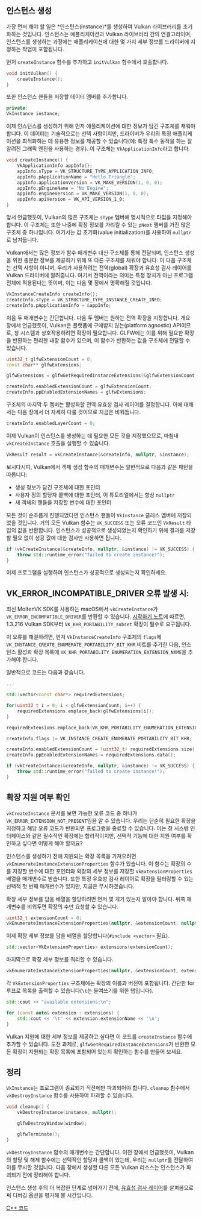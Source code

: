 ## 인스턴스 생성

가장 먼저 해야 할 일은 *인스턴스(instance)*를 생성하여 Vulkan 라이브러리를 초기화하는 것입니다. 인스턴스는 애플리케이션과 Vulkan 라이브러리 간의 연결고리이며, 인스턴스를 생성하는 과정에는 애플리케이션에 대한 몇 가지 세부 정보를 드라이버에 지정하는 작업이 포함됩니다.

먼저 `createInstance` 함수를 추가하고 `initVulkan` 함수에서 호출합니다.

```c++
void initVulkan() {
    createInstance();
}
```

또한 인스턴스 핸들을 저장할 데이터 멤버를 추가합니다.

```c++
private:
VkInstance instance;
```

이제 인스턴스를 생성하기 위해 먼저 애플리케이션에 대한 정보가 담긴 구조체를 채워야 합니다. 이 데이터는 기술적으로는 선택 사항이지만, 드라이버가 우리의 특정 애플리케이션을 최적화하는 데 유용한 정보를 제공할 수 있습니다(예: 특정 특수 동작을 하는 잘 알려진 그래픽 엔진을 사용하는 경우). 이 구조체는 `VkApplicationInfo`라고 합니다.

```c++
void createInstance() {
    VkApplicationInfo appInfo{};
    appInfo.sType = VK_STRUCTURE_TYPE_APPLICATION_INFO;
    appInfo.pApplicationName = "Hello Triangle";
    appInfo.applicationVersion = VK_MAKE_VERSION(1, 0, 0);
    appInfo.pEngineName = "No Engine";
    appInfo.engineVersion = VK_MAKE_VERSION(1, 0, 0);
    appInfo.apiVersion = VK_API_VERSION_1_0;
}
```

앞서 언급했듯이, Vulkan의 많은 구조체는 `sType` 멤버에 명시적으로 타입을 지정해야 합니다. 이 구조체는 또한 나중에 확장 정보를 가리킬 수 있는 `pNext` 멤버를 가진 많은 구조체 중 하나입니다. 여기서는 값 초기화(value initialization)를 사용하여 `nullptr`로 남겨둡니다.

Vulkan에서는 많은 정보가 함수 매개변수 대신 구조체를 통해 전달되며, 인스턴스 생성을 위한 충분한 정보를 제공하기 위해 또 다른 구조체를 채워야 합니다. 이 다음 구조체는 선택 사항이 아니며, 우리가 사용하려는 전역(global) 확장과 유효성 검사 레이어를 Vulkan 드라이버에 알려줍니다. 여기서 전역이라는 의미는 특정 장치가 아닌 프로그램 전체에 적용된다는 뜻이며, 이는 다음 몇 장에서 명확해질 것입니다.

```c++
VkInstanceCreateInfo createInfo{};
createInfo.sType = VK_STRUCTURE_TYPE_INSTANCE_CREATE_INFO;
createInfo.pApplicationInfo = &appInfo;
```

처음 두 매개변수는 간단합니다. 다음 두 멤버는 원하는 전역 확장을 지정합니다. 개요 장에서 언급했듯이, Vulkan은 플랫폼에 구애받지 않는(platform agnostic) API이므로, 창 시스템과 상호작용하려면 확장이 필요합니다. GLFW에는 이를 위해 필요한 확장을 반환하는 편리한 내장 함수가 있으며, 이 함수가 반환하는 값을 구조체에 전달할 수 있습니다.

```c++
uint32_t glfwExtensionCount = 0;
const char** glfwExtensions;

glfwExtensions = glfwGetRequiredInstanceExtensions(&glfwExtensionCount);

createInfo.enabledExtensionCount = glfwExtensionCount;
createInfo.ppEnabledExtensionNames = glfwExtensions;
```

구조체의 마지막 두 멤버는 활성화할 전역 유효성 검사 레이어를 결정합니다. 이에 대해서는 다음 장에서 더 자세히 다룰 것이므로 지금은 비워둡니다.

```c++
createInfo.enabledLayerCount = 0;
```

이제 Vulkan이 인스턴스를 생성하는 데 필요한 모든 것을 지정했으므로, 마침내 `vkCreateInstance` 호출을 실행할 수 있습니다.

```c++
VkResult result = vkCreateInstance(&createInfo, nullptr, &instance);
```

보시다시피, Vulkan에서 객체 생성 함수의 매개변수는 일반적으로 다음과 같은 패턴을 따릅니다:

*   생성 정보가 담긴 구조체에 대한 포인터
*   사용자 정의 할당자 콜백에 대한 포인터, 이 튜토리얼에서는 항상 `nullptr`
*   새 객체의 핸들을 저장할 변수에 대한 포인터

모든 것이 순조롭게 진행되었다면 인스턴스 핸들이 `VkInstance` 클래스 멤버에 저장되었을 것입니다. 거의 모든 Vulkan 함수는 `VK_SUCCESS` 또는 오류 코드인 `VkResult` 타입의 값을 반환합니다. 인스턴스가 성공적으로 생성되었는지 확인하기 위해 결과를 저장할 필요 없이 성공 값에 대한 검사만 사용하면 됩니다.

```c++
if (vkCreateInstance(&createInfo, nullptr, &instance) != VK_SUCCESS) {
    throw std::runtime_error("failed to create instance!");
}
```

이제 프로그램을 실행하여 인스턴스가 성공적으로 생성되는지 확인하세요.

## VK_ERROR_INCOMPATIBLE_DRIVER 오류 발생 시:
최신 MoltenVK SDK를 사용하는 macOS에서 `vkCreateInstance`가 `VK_ERROR_INCOMPATIBLE_DRIVER`를 반환할 수 있습니다. [시작하기 노트](https://vulkan.lunarg.com/doc/sdk/1.3.216.0/mac/getting_started.html)에 따르면, 1.3.216 Vulkan SDK부터 `VK_KHR_PORTABILITY_subset` 확장이 필수로 요구됩니다.

이 오류를 해결하려면, 먼저 `VkInstanceCreateInfo` 구조체의 `flags`에 `VK_INSTANCE_CREATE_ENUMERATE_PORTABILITY_BIT_KHR` 비트를 추가한 다음, 인스턴스 활성화 확장 목록에 `VK_KHR_PORTABILITY_ENUMERATION_EXTENSION_NAME`을 추가해야 합니다.

일반적으로 코드는 다음과 같습니다.
```c++
...

std::vector<const char*> requiredExtensions;

for(uint32_t i = 0; i < glfwExtensionCount; i++) {
    requiredExtensions.emplace_back(glfwExtensions[i]);
}

requiredExtensions.emplace_back(VK_KHR_PORTABILITY_ENUMERATION_EXTENSION_NAME);

createInfo.flags |= VK_INSTANCE_CREATE_ENUMERATE_PORTABILITY_BIT_KHR;

createInfo.enabledExtensionCount = (uint32_t) requiredExtensions.size();
createInfo.ppEnabledExtensionNames = requiredExtensions.data();

if (vkCreateInstance(&createInfo, nullptr, &instance) != VK_SUCCESS) {
    throw std::runtime_error("failed to create instance!");
}
```

## 확장 지원 여부 확인

`vkCreateInstance` 문서를 보면 가능한 오류 코드 중 하나가 `VK_ERROR_EXTENSION_NOT_PRESENT`임을 알 수 있습니다. 우리는 단순히 필요한 확장을 지정하고 해당 오류 코드가 반환되면 프로그램을 종료할 수 있습니다. 이는 창 시스템 인터페이스와 같은 필수적인 확장에는 합리적이지만, 선택적 기능에 대한 지원 여부를 확인하고 싶다면 어떻게 해야 할까요?

인스턴스를 생성하기 전에 지원되는 확장 목록을 가져오려면 `vkEnumerateInstanceExtensionProperties` 함수가 있습니다. 이 함수는 확장의 수를 저장할 변수에 대한 포인터와 확장의 세부 정보를 저장할 `VkExtensionProperties` 배열을 매개변수로 받습니다. 또한 특정 유효성 검사 레이어로 확장을 필터링할 수 있는 선택적 첫 번째 매개변수가 있지만, 지금은 무시하겠습니다.

확장 세부 정보를 담을 배열을 할당하려면 먼저 몇 개가 있는지 알아야 합니다. 뒤쪽 매개변수를 비워두면 확장의 수만 요청할 수 있습니다.

```c++
uint32_t extensionCount = 0;
vkEnumerateInstanceExtensionProperties(nullptr, &extensionCount, nullptr);
```

이제 확장 세부 정보를 담을 배열을 할당합니다(`#include <vector>` 필요).

```c++
std::vector<VkExtensionProperties> extensions(extensionCount);
```

마지막으로 확장 세부 정보를 쿼리할 수 있습니다.

```c++
vkEnumerateInstanceExtensionProperties(nullptr, &extensionCount, extensions.data());
```

각 `VkExtensionProperties` 구조체에는 확장의 이름과 버전이 포함됩니다. 간단한 for 루프로 목록을 출력할 수 있습니다(`\t`는 들여쓰기를 위한 탭입니다).

```c++
std::cout << "available extensions:\n";

for (const auto& extension : extensions) {
    std::cout << '\t' << extension.extensionName << '\n';
}
```

Vulkan 지원에 대한 세부 정보를 제공하고 싶다면 이 코드를 `createInstance` 함수에 추가할 수 있습니다. 도전 과제로, `glfwGetRequiredInstanceExtensions`가 반환한 모든 확장이 지원되는 확장 목록에 포함되어 있는지 확인하는 함수를 만들어 보세요.

## 정리

`VkInstance`는 프로그램이 종료되기 직전에만 파괴되어야 합니다. `cleanup` 함수에서 `vkDestroyInstance` 함수를 사용하여 파괴할 수 있습니다.

```c++
void cleanup() {
    vkDestroyInstance(instance, nullptr);

    glfwDestroyWindow(window);

    glfwTerminate();
}
```

`vkDestroyInstance` 함수의 매개변수는 간단합니다. 이전 장에서 언급했듯이, Vulkan의 할당 및 해제 함수에는 선택적인 할당자 콜백이 있는데, 우리는 `nullptr`를 전달하여 이를 무시할 것입니다. 다음 장에서 생성할 다른 모든 Vulkan 리소스는 인스턴스가 파괴되기 전에 정리해야 합니다.

인스턴스 생성 후의 더 복잡한 단계로 넘어가기 전에, [유효성 검사 레이어](!ko/Drawing_a_triangle/Setup/Validation_layers)를 살펴봄으로써 디버깅 옵션을 평가해 볼 시간입니다.

[C++ 코드](/code/01_instance_creation.cpp)
